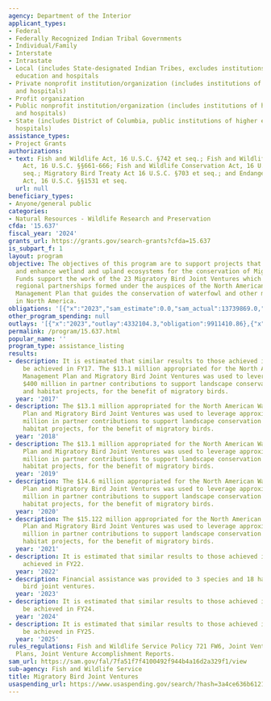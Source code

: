 ```yaml
---
agency: Department of the Interior
applicant_types:
- Federal
- Federally Recognized Indian Tribal Governments
- Individual/Family
- Interstate
- Intrastate
- Local (includes State-designated Indian Tribes, excludes institutions of higher
  education and hospitals
- Private nonprofit institution/organization (includes institutions of higher education
  and hospitals)
- Profit organization
- Public nonprofit institution/organization (includes institutions of higher education
  and hospitals)
- State (includes District of Columbia, public institutions of higher education and
  hospitals)
assistance_types:
- Project Grants
authorizations:
- text: Fish and Wildlife Act, 16 U.S.C. §742 et seq.; Fish and Wildlife Coordination
    Act, 16 U.S.C. §§661-666; Fish and Wildlife Conservation Act, 16 U.S.C §2901 et
    seq.; Migratory Bird Treaty Act 16 U.S.C. §703 et seq.; and Endangered Species
    Act, 16 U.S.C. §§1531 et seq.
  url: null
beneficiary_types:
- Anyone/general public
categories:
- Natural Resources - Wildlife Research and Preservation
cfda: '15.637'
fiscal_year: '2024'
grants_url: https://grants.gov/search-grants?cfda=15.637
is_subpart_f: 1
layout: program
objective: The objectives of this program are to support projects that protect, restore,
  and enhance wetland and upland ecosystems for the conservation of Migratory Birds.
  Funds support the work of the 23 Migratory Bird Joint Ventures which are independent
  regional partnerships formed under the auspices of the North American Waterfowl
  Management Plan that guides the conservation of waterfowl and other migratory birds
  in North America.
obligations: '[{"x":"2023","sam_estimate":0.0,"sam_actual":13739869.0,"usa_spending_actual":13687925.01},{"x":"2024","sam_estimate":0.0,"sam_actual":15900000.0,"usa_spending_actual":16143456.53},{"x":"2025","sam_estimate":0.0,"sam_actual":15000000.0,"usa_spending_actual":1486789.84}]'
other_program_spending: null
outlays: '[{"x":"2023","outlay":4332104.3,"obligation":9911410.86},{"x":"2024","outlay":451446.34,"obligation":2925811.95},{"x":"2025","outlay":0.0,"obligation":1015915.95}]'
permalink: /program/15.637.html
popular_name: ''
program_type: assistance_listing
results:
- description: It is estimated that similar results to those achieved in FY16 will
    be achieved in FY17. The $13.1 million appropriated for the North American Waterfowl
    Management Plan and Migratory Bird Joint Ventures was used to leverage approximately
    $400 million in partner contributions to support landscape conservation planning,
    and habitat projects, for the benefit of migratory birds.
  year: '2017'
- description: The $13.1 million appropriated for the North American Waterfowl Management
    Plan and Migratory Bird Joint Ventures was used to leverage approximately $500
    million in partner contributions to support landscape conservation planning, and
    habitat projects, for the benefit of migratory birds.
  year: '2018'
- description: The $13.1 million appropriated for the North American Waterfowl Management
    Plan and Migratory Bird Joint Ventures was used to leverage approximately $500
    million in partner contributions to support landscape conservation planning, and
    habitat projects, for the benefit of migratory birds.
  year: '2019'
- description: The $14.6 million appropriated for the North American Waterfowl Management
    Plan and Migratory Bird Joint Ventures was used to leverage approximately $560
    million in partner contributions to support landscape conservation planning, and
    habitat projects, for the benefit of migratory birds.
  year: '2020'
- description: The $15.122 million appropriated for the North American Waterfowl Management
    Plan and Migratory Bird Joint Ventures was used to leverage approximately $540
    million in partner contributions to support landscape conservation planning, and
    habitat projects, for the benefit of migratory birds.
  year: '2021'
- description: It is estimated that similar results to those achieved in FY21 were
    achieved in FY22.
  year: '2022'
- description: Financial assistance was provided to 3 species and 18 habitat migratory
    bird joint ventures.
  year: '2023'
- description: It is estimated that similar results to those achieved in FY23 will
    be achieved in FY24.
  year: '2024'
- description: It is estimated that similar results to those achieved in FY24 will
    be achieved in FY25.
  year: '2025'
rules_regulations: Fish and Wildlife Service Policy 721 FW6, Joint Venture Implementation
  Plans, Joint Venture Accomplishment Reports.
sam_url: https://sam.gov/fal/7fa51f7f4100492f944b4a16d2a329f1/view
sub-agency: Fish and Wildlife Service
title: Migratory Bird Joint Ventures
usaspending_url: https://www.usaspending.gov/search/?hash=3a4ce636b6121311bfa4d4a00ee47570
---
```

